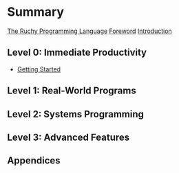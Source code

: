 # Summary

[The Ruchy Programming Language](title-page.md)
[Foreword](foreword.md)
[Introduction](ch00-00-introduction.md)

## Level 0: Immediate Productivity

- [Getting Started](ch01-00-getting-started.md)

## Level 1: Real-World Programs

## Level 2: Systems Programming

## Level 3: Advanced Features

## Appendices